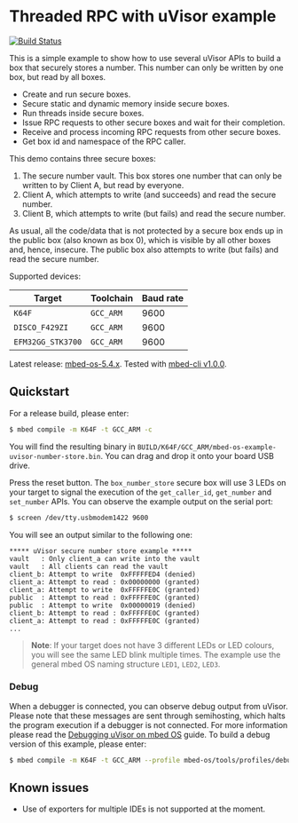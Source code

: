 # Threaded RPC with uVisor example

[![Build Status](https://travis-ci.org/ARMmbed/mbed-os-example-uvisor-number-store.svg?branch=master)](https://travis-ci.org/ARMmbed/mbed-os-example-uvisor-number-store)

This is a simple example to show how to use several uVisor APIs to build a box that securely stores a number.
This number can only be written by one box, but read by all boxes.

* Create and run secure boxes.
* Secure static and dynamic memory inside secure boxes.
* Run threads inside secure boxes.
* Issue RPC requests to other secure boxes and wait for their completion.
* Receive and process incoming RPC requests from other secure boxes.
* Get box id and namespace of the RPC caller.

This demo contains three secure boxes:

1. The secure number vault. This box stores one number that can only be written to by Client A, but read by everyone.
1. Client A, which attempts to write (and succeeds) and read the secure number.
1. Client B, which attempts to write (but fails) and read the secure number.

As usual, all the code/data that is not protected by a secure box ends up in the public box (also known as box 0), which is visible by all other boxes and, hence, insecure. The public box also attempts to write (but fails) and read the secure number.

Supported devices:

| Target            | Toolchain | Baud rate |
|-------------------|-----------|-----------|
| `K64F`            | `GCC_ARM` | 9600      |
| `DISCO_F429ZI`    | `GCC_ARM` | 9600      |
| `EFM32GG_STK3700` | `GCC_ARM` | 9600      |

Latest release: [mbed-os-5.4.x](https://github.com/ARMmbed/mbed-os-example-uvisor/releases/tag/latest). Tested with [mbed-cli v1.0.0](https://github.com/ARMmbed/mbed-cli/releases/tag/1.0.0).

## Quickstart

For a release build, please enter:

```bash
$ mbed compile -m K64F -t GCC_ARM -c
```

You will find the resulting binary in `BUILD/K64F/GCC_ARM/mbed-os-example-uvisor-number-store.bin`. You can drag and drop it onto your board USB drive.

Press the reset button. The `box_number_store` secure box will use 3 LEDs on your target to signal the execution of the `get_caller_id`, `get_number` and `set_number` APIs. You can observe the example output on the serial port:

```bash
$ screen /dev/tty.usbmodem1422 9600
```

You will see an output similar to the following one:

```
***** uVisor secure number store example *****
vault   : Only client_a can write into the vault
vault   : All clients can read the vault
client_b: Attempt to write  0xFFFFFED4 (denied)
client_a: Attempt to read : 0x00000000 (granted)
client_a: Attempt to write  0xFFFFFE0C (granted)
public  : Attempt to read : 0xFFFFFE0C (granted)
public  : Attempt to write  0x00000019 (denied)
client_b: Attempt to read : 0xFFFFFE0C (granted)
client_a: Attempt to read : 0xFFFFFE0C (granted)
...
```

> **Note**: If your target does not have 3 different LEDs or LED colours, you will see the same LED blink multiple times. The example use the general mbed OS naming structure `LED1`, `LED2`, `LED3`.

### Debug

When a debugger is connected, you can observe debug output from uVisor. Please note that these messages are sent through semihosting, which halts the program execution if a debugger is not connected. For more information please read the [Debugging uVisor on mbed OS](https://github.com/ARMmbed/uvisor/blob/master/docs/api/DEBUGGING.md) guide. To build a debug version of this example, please enter:

```bash
$ mbed compile -m K64F -t GCC_ARM --profile mbed-os/tools/profiles/debug.json -c
```

## Known issues

- Use of exporters for multiple IDEs is not supported at the moment.


